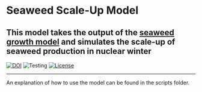 # Seaweed Scale-Up Model   

This model takes the output of the [seaweed growth model](https://github.com/allfed/Seaweed-Growth-Model) and simulates the scale-up of seaweed production in nuclear winter
---


[![DOI](https://zenodo.org/badge/520046482.svg)](https://zenodo.org/badge/latestdoi/520046482)
![Testing](https://github.com/allfed/seaweed-upscaling-model/actions/workflows/testing.yml/badge.svg)
[![License](https://img.shields.io/badge/License-Apache_2.0-blue.svg)](https://opensource.org/licenses/Apache-2.0)


---

An explanation of how to use the model can be found in the scripts folder. 

